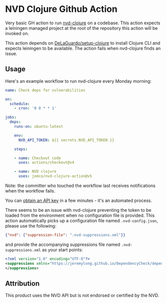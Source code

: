 # NVD Clojure Github Action

Very basic GH action to run [nvd-clojure](https://github.com/rm-hull/nvd-clojure) on a codebase.  This action expects a leiningen managed project at the root of the repository this action will be invoked on.

This action depends on [DeLaGuardo/setup-clojure](https://github.com/DeLaGuardo/setup-clojure) to install Clojure CLI and expects leiningen to be available.  The action fails when nvd-clojure finds an issue.

## Usage

Here's an example workflow to run nvd-clojure every Monday morning:

```yaml
name: Check deps for vulnerabilities

on:
  schedule:
    - cron: '0 0 * * 1'

jobs:
  deps:
    runs-on: ubuntu-latest

    env:
      NVD_API_TOKEN: ${{ secrets.NVD_API_TOKEN }}

    steps:

    - name: Checkout code
      uses: actions/checkout@v4

    - name: NVD clojure
      uses: jomco/nvd-clojure-action@v5
```

Note: the committer who touched the workflow last receives notifications when the workflow fails.

You can [obtain an API
key](https://nvd.nist.gov/developers/request-an-api-key) in a few
minutes - it's an automated process.

There seems to be an issue with nvd-clojure preventing the token to be loaded from the environment when no configuration file is provided.  This action automatically picks up a configuration file named `.nvd-config.json`, please use the following:

```json
{"nvd": {"suppression-file": ".nvd-suppressions.xml"}}
```

and provide the accompanying suppressions file named `.nvd-suppressions.xml` as your start points:

```xml
<?xml version="1.0" encoding="UTF-8"?>
<suppressions xmlns="https://jeremylong.github.io/DependencyCheck/dependency-suppression.1.3.xsd">
</suppressions>
```

## Attribution

This product uses the NVD API but is not endorsed or certified by the
NVD.
